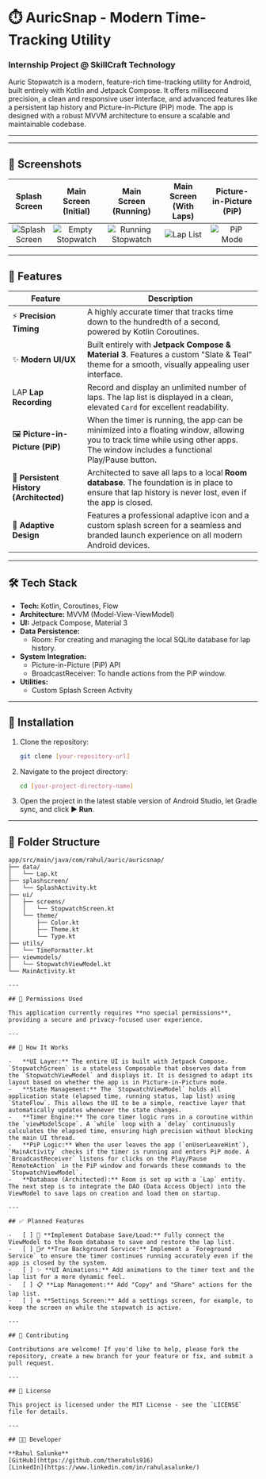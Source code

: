 # ⏱️ AuricSnap - Modern Time-Tracking Utility
### Internship Project @ SkillCraft Technology

Auric Stopwatch is a modern, feature-rich time-tracking utility for Android, built entirely with Kotlin and Jetpack Compose. It offers millisecond precision, a clean and responsive user interface, and advanced features like a persistent lap history and Picture-in-Picture (PiP) mode. The app is designed with a robust MVVM architecture to ensure a scalable and maintainable codebase.

---
---

## 📸 Screenshots

| Splash Screen | Main Screen (Initial) | Main Screen (Running) | Main Screen (With Laps) | Picture-in-Picture (PiP) |
| :---: |:---:|:---:|:---:|:---:|
| ![Splash Screen](https://github.com/user-attachments/assets/903f3349-a0d1-4965-8127-820adc5b9c47) | ![Empty Stopwatch](https://github.com/user-attachments/assets/0988d071-4dd4-48df-a40f-eba1e95ce09c) | ![Running Stopwatch](https://github.com/user-attachments/assets/8ed3ccad-2cef-4e69-b2b9-9dc009500b9f) | ![Lap List](https://github.com/user-attachments/assets/eaabc19d-c798-4f2e-845a-2db90e6bb98c) | ![PiP Mode](https://github.com/user-attachments/assets/2e8b8f7b-f9ad-4495-a21f-8f60eaca5b1a) |

---

## 🚀 Features

| Feature | Description |
|---|---|
| ⚡ **Precision Timing** | A highly accurate timer that tracks time down to the hundredth of a second, powered by Kotlin Coroutines. |
| ✨ **Modern UI/UX** | Built entirely with **Jetpack Compose & Material 3**. Features a custom "Slate & Teal" theme for a smooth, visually appealing user interface. |
|  LAP **Lap Recording** | Record and display an unlimited number of laps. The lap list is displayed in a clean, elevated `Card` for excellent readability. |
| 🖼️ **Picture-in-Picture (PiP)** | When the timer is running, the app can be minimized into a floating window, allowing you to track time while using other apps. The window includes a functional Play/Pause button. |
| 💾 **Persistent History (Architected)** | Architected to save all laps to a local **Room database**. The foundation is in place to ensure that lap history is never lost, even if the app is closed. |
| 📱 **Adaptive Design** | Features a professional adaptive icon and a custom splash screen for a seamless and branded launch experience on all modern Android devices. |

---

## 🛠 Tech Stack

-   **Tech:** Kotlin, Coroutines, Flow
-   **Architecture:** MVVM (Model-View-ViewModel)
-   **UI:** Jetpack Compose, Material 3
-   **Data Persistence:**
    -   Room: For creating and managing the local SQLite database for lap history.
-   **System Integration:**
    -   Picture-in-Picture (PiP) API
    -   BroadcastReceiver: To handle actions from the PiP window.
-   **Utilities:**
    -   Custom Splash Screen Activity

---

## 🔧 Installation

1.  Clone the repository:
    ```bash
    git clone [your-repository-url]
    ```
2.  Navigate to the project directory:
    ```bash
    cd [your-project-directory-name]
    ```
3.  Open the project in the latest stable version of Android Studio, let Gradle sync, and click ▶️ **Run**.

---

## 📂 Folder Structure

```plaintext
app/src/main/java/com/rahul/auric/auricsnap/
├── data/
│   └── Lap.kt
├── splashscreen/
│   └── SplashActivity.kt
├── ui/
│   ├── screens/
│   │   └── StopwatchScreen.kt
│   └── theme/
│       ├── Color.kt
│       ├── Theme.kt
│       └── Type.kt
├── utils/
│   └── TimeFormatter.kt
├── viewmodels/
│   └── StopwatchViewModel.kt
└── MainActivity.kt

---

## 🔐 Permissions Used

This application currently requires **no special permissions**, providing a secure and privacy-focused user experience.

---

## 🧠 How It Works

-   **UI Layer:** The entire UI is built with Jetpack Compose. `StopwatchScreen` is a stateless Composable that observes data from the `StopwatchViewModel` and displays it. It is designed to adapt its layout based on whether the app is in Picture-in-Picture mode.
-   **State Management:** The `StopwatchViewModel` holds all application state (elapsed time, running status, lap list) using `StateFlow`. This allows the UI to be a simple, reactive layer that automatically updates whenever the state changes.
-   **Timer Engine:** The core timer logic runs in a coroutine within the `viewModelScope`. A `while` loop with a `delay` continuously calculates the elapsed time, ensuring high precision without blocking the main UI thread.
-   **PiP Logic:** When the user leaves the app (`onUserLeaveHint`), `MainActivity` checks if the timer is running and enters PiP mode. A `BroadcastReceiver` listens for clicks on the Play/Pause `RemoteAction` in the PiP window and forwards these commands to the `StopwatchViewModel`.
-   **Database (Architected):** Room is set up with a `Lap` entity. The next step is to integrate the DAO (Data Access Object) into the ViewModel to save laps on creation and load them on startup.

---

## ✅ Planned Features

-   [ ] 💾 **Implement Database Save/Load:** Fully connect the ViewModel to the Room database to save and restore the lap list.
-   [ ] 🏃‍♂️ **True Background Service:** Implement a `Foreground Service` to ensure the timer continues running accurately even if the app is closed by the system.
-   [ ] ✨ **UI Animations:** Add animations to the timer text and the lap list for a more dynamic feel.
-   [ ] 📋 **Lap Management:** Add "Copy" and "Share" actions for the lap list.
-   [ ] ⚙️ **Settings Screen:** Add a settings screen, for example, to keep the screen on while the stopwatch is active.

---

## 🤝 Contributing

Contributions are welcome! If you'd like to help, please fork the repository, create a new branch for your feature or fix, and submit a pull request.

---

## 📄 License

This project is licensed under the MIT License - see the `LICENSE` file for details.

---

## 👨‍💻 Developer

**Rahul Salunke**  
[GitHub](https://github.com/therahuls916)  
[LinkedIn](https://www.linkedin.com/in/rahulasalunke/)
